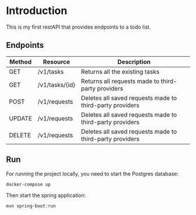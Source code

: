 #  Introduction

This is my first restAPI that provides endpoints to a todo list.

## Endpoints

| Method | Resource 		     | Description                                                  |
|--------|-----------------------|----------------------------------------------------------|
| GET    | /v1/tasks             | Returns all the existing tasks                           |
| GET    | /v1/tasks/{id}        | Returns all requests made to third-party providers       |
| POST   | /v1/requests          | Deletes all saved requests made to third-party providers |
| UPDATE | /v1/requests          | Deletes all saved requests made to third-party providers |
| DELETE | /v1/requests          | Deletes all saved requests made to third-party providers |


## Run 

For running the project locally, you need to start the Postgres database:
```
docker-compose up
```

Then start the spring application:
```
mvn spring-boot:run
```